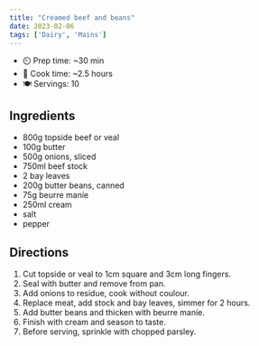 ```yaml
---
title: "Creamed beef and beans"
date: 2023-02-06
tags: ['Dairy', 'Mains']
---
```


- ⏲️ Prep time: ~30 min
- 🍳 Cook time: ~2.5 hours
- 🍽️ Servings: 10

## Ingredients

- 800g topside beef or veal
- 100g butter
- 500g onions, sliced
- 750ml beef stock
- 2 bay leaves
- 200g butter beans, canned
- 75g beurre maníe
- 250ml cream
- salt
- pepper

## Directions

1. Cut topside or veal to 1cm square and 3cm long fingers.
2. Seal with butter and remove from pan.
3. Add onions to residue, cook without coulour.
4. Replace meat, add stock and bay leaves, simmer for 2 hours.
5. Add butter beans and thicken with beurre maníe.
6. Finish with cream and season to taste.
7. Before serving, sprinkle with chopped parsley.
